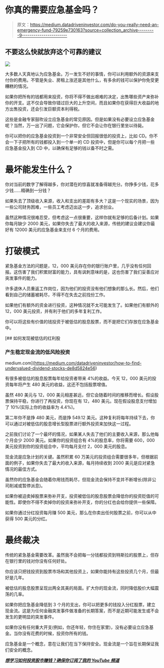 # 你真的需要应急基金吗？

> 原文：<https://medium.datadriveninvestor.com/do-you-really-need-an-emergency-fund-79259e730163?source=collection_archive---------9----------------------->

## 不要这么快就放弃这个可靠的建议

![](img/874823698afe25dcd081d04bd9ecbb39.png)

大多数人天真地认为应急基金。万一发生不好的事情，你可以利用额外的资源来支付你的费用。不管是失业、房租上涨还是其他什么，有多余的钱可以保护你免受更糟糕的情况。

如果你把所有的钱都用来投资，你将不得不做出艰难的决定，出售哪些资产来弥补你的开支。这不仅会导致你错过巨大的上升空间，而且如果你在获得巨大收益的地方出售投资，还会引发巨额资本利得税。

这些是金融专家鼓吹设立应急基金的常见原因。但是如果没有必要设立应急基金呢？当然，万一出了问题，它会保护你，但它不会让你在银行里坐以待毙。

你可以把你的应急基金投资到一个非常安全但回报很低的投资上，比如 CD。你不会一下子把所有的钱都投入到一个单一的 CD 投资中，但是你可以每个月把一些应急基金投入到 CD 中，以确保有足够的钱以备不时之需。

# 最坏能发生什么？

你对当前的数字了解得越多，你对潜在的惊喜就准备得越充分。你挣多少钱，花多少钱……精确到一分钱？

如果失去了顶级收入来源，收入和支出的差距有多大？这是一个现实的场景，因为一些公司财务困难，一些员工考虑迈出这一步，追求创业。

虽然这种情况很难忍受，但考虑这一点很重要，这样你就有足够的后备计划。如果你每月缺少 2000 美元，如果你失去了最大的收入来源，传统的建议会建议你最好有 12000 美元的应急基金来支付 6 个月的费用。

# 打破模式

紧急基金方法的问题是，12，000 美元存在你的银行账户里，几乎没有任何回报。这伤害了我们积累财富的能力，具有讽刺意味的是，这也伤害了我们妥善应对突发事件的能力。

许多退休人员重返工作岗位，因为他们的投资没有他们想象的那么长。然后，他们看到自己的储蓄被耗尽，不得不在失去之前找份工作。

如果他们有额外的资金进行投资，这种情况就不太可能发生了。如果他们有额外的 12，000 美元投资，并有利于他们的多年复利工作。

你可以将这些有价值的钱投资于被低估的股息股票，而不是把它们存放在应急基金中。

[](https://medium.com/datadriveninvestor/how-to-find-undervalued-dividend-stocks-de8d5824e56) [## 如何发现被低估的红利股

### 产生稳定现金流的低风险投资

medium.com](https://medium.com/datadriveninvestor/how-to-find-undervalued-dividend-stocks-de8d5824e56) 

有很多被低估的股息股票每年给投资者带来 4%的收益。今天 12，000 美元的投资每年将产生 480 美元的收益，这还不包括股票增值。

虽然 480 美元与 12，000 美元相差甚远，但它会随着时间的推移而增长。假设股票保持平稳，你进行了再投资，你现在有 12，480 美元。现在假设股息支付增加了 10%(实际上你的收益率为 4.4%)。

第二年你不是挣 480 美元，而是挣 549.12 美元。这种复利将每年持续下去，你可以通过对被低估的股息增长型股票进行额外投资来加快这一过程。

之前我们讨论了一个最坏的情况，如果某人失去了他们的主要收入来源，那么他每个月会少 2000 美元。如果你的投资组合有 4%的股息率，你将需要 600，000 美元投资到你的投资组合中，平均每月支付 2，000 美元的股息。

现金流是应急计划的关键。虽然积累 60 万美元的投资组合需要很多年，但根据前面的例子，如果你失去了最大的收入来源，每月持续收到 2000 美元是应对紧急情况的最佳方式。

虽然你的应急基金会随着你用钱而耗尽，但现金流会保持不变并不断增长(除非公司削减或暂停派息)。

如果你被迫卖掉股票来弥补开支，投资被低估的股息股票会降低你的投资贬值的可能性。即使你不得不卖掉你的投资来弥补开支，你的分红也会给你提供一些保障。

如果你通过分红投资每月赚 500 美元，那么在你卖出任何股票之前，你可以从中获得 500 美元的分红。

# 最终裁决

传统的紧急基金需要改革。虽然我不会把每一分钱都投资到特斯拉的股票上，但存在银行里的钱对你没有任何好处。

你应该只把钱投资到股票市场和其他投资上，如果你能持有这些投资几个月，但最好是几年。

被低估的股息股票呈现出两全其美的局面。扩大你的现金流，同时降低股价大幅震荡的几率。

如果你把应急基金降低到 3 个月的支出，你可以把更多的钱投入分红股票，建立现金流。这是为任何金融突发事件做准备的长期答案，而不是近期可能发生或不会发生的更明显的突发事件。

如果你没有任何重大开支(例如，你还年轻，你住在家里)，没有必要设立应急基金。当你没有花费的时候，投资你所有的钱。

应急基金是一个概念，意在让我们在当下保持安全。现金流是一个旨在长期保证我们安全的概念。

[***想学习如何投资股市赚钱？确保你订阅了我的 YouTube 频道***](http://bit.ly/2W4ag01)